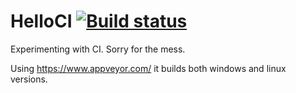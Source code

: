 # HelloCI [![Build status](https://ci.appveyor.com/api/projects/status/1rc69fu2bsilla48/branch/master?svg=true)](https://ci.appveyor.com/project/graphnode/helloci/branch/master)
Experimenting with CI. Sorry for the mess.

Using https://www.appveyor.com/ it builds both windows and linux versions.